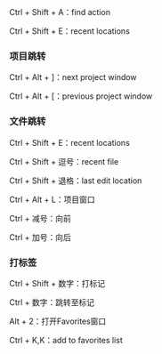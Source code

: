 Ctrl + Shift + A：find action

Ctrl + Shift + E：recent locations

### 项目跳转

Ctrl + Alt + ]：next project window

Ctrl + Alt + [：previous project window

### 文件跳转

Ctrl + Shift + E：recent locations

Ctrl + Shift + 逗号：recent file

Ctrl + Shift + 退格：last edit location

Ctrl + Alt + L：项目窗口

Ctrl + 减号：向前

Ctrl + 加号：向后

### 打标签

Ctrl + Shift + 数字：打标记

Ctrl + 数字：跳转至标记

Alt + 2：打开Favorites窗口

Ctrl + K,K：add to favorites list



